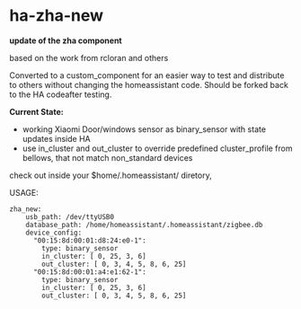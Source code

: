 # ha-zha-new
**update of the zha component**

based on the work from rcloran and others

Converted to a custom_component for an easier way to test and distribute to others without changing the homeassistant code. Should be forked back to the HA  codeafter testing. 

**Current State:**
- working Xiaomi Door/windows sensor as binary_sensor with state updates inside HA
- use in_cluster and out_cluster to override predefined cluster_profile from bellows, that not match non_standard devices



check out inside your $home/.homeassistant/ diretory, 

USAGE:

```
zha_new:
    usb_path: /dev/ttyUSB0
    database_path: /home/homeassistant/.homeassistant/zigbee.db
    device_config: 
      "00:15:8d:00:01:d8:24:e0-1":
        type: binary_sensor
        in_cluster: [ 0, 25, 3, 6]
        out_cluster: [ 0, 3, 4, 5, 8, 6, 25]
      "00:15:8d:00:01:a4:e1:62-1":
        type: binary_sensor 
        in_cluster: [ 0, 25, 3, 6]
        out_cluster: [ 0, 3, 4, 5, 8, 6, 25]
```
     
